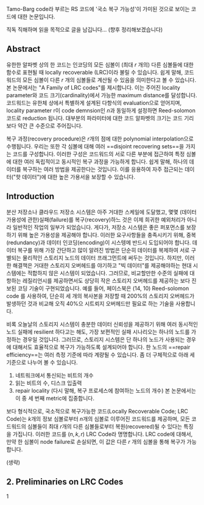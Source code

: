 Tamo-Barg code라 부르는 RS 코드에 '국소 복구 가능성'이 가미된 것으로 보이는 코드에 대한 논문입니다.

직독 직해하며 읽을 목적으로 글을 남깁니다... (향후 정리해보겠습니다)

## Abstract
유한한 알파벳 상의 한 코드는 인코딩의 모든 심볼이 (최대 $r$ 개의) 다른 심볼들에 대한 함수로 표현될 때 locally recoverable (LRC)이라 불릴 수 있습니다. 쉽게 말해, 코드워드의 모든 심볼이 다른 $r$ 개의 심볼들로 계산될 수 있음을 의미한다고 볼 수 있습니다. 본 논문에서는 "A Family of LRC codes"를 제시합니다. 이는 주어진 locality parameter와 코드 크기(cardinality)에서 가능한 maximum distance를 달성합니다. 코드워드는 유한체 상에서 특별하게 설계된 다항식의 evaluation으로 얻어지며, locality parameter r이 code demnsion인 $n$과 동일하게 설정하면 Reed-solomon 코드로 reduction 됩니다. 대부분의 파라미터에 대한 코드 알파벳의 크기는 코드 기리보다 약간 큰 수준으로 주어집니다.

복구 과정(recovery procedure)은 $r$개의 점에 대한 polynomial interpolation으로 수행됩니다. 우리는 또한 각 심볼에 대해 여러 ==disjoint recovering sets==을 가지는 코드를 구성합니다. 이러한 구성은 코드워드의 서로 다른 부분에 접근하여 특정 심볼에 대한 여러 독립적이고 동시적인 복구 과정을 가능하게 합니다. 쉽게 말해, 하나의 데이터를 복구하는 여러 방법을 제공한다는 것입니다. 이를 응용하여 자주 접근되는 데이터("핫 데이터")에 대한 높은 가용서을 보장할 수 있습니다.

## Introduction
분산 저장소나 클라우드 저장소 시스템은 아주 거대한 스케일에 도달했고, 몇몇 (데이터 가용성에 관한)실패(failure)를 복구(recovery)하느 것은 이제 희귀한 예외처리가 아니라 일반적인 작업의 일부가 되었습니다. 게다가, 저장소 시스템은 좋은 퍼포먼스를 보장하기 위해 높은 가용성을 제공해야 합니다. 이러한 요구사항들을 충족시키기 위해, 중복(redundancy)과 데이터 인코딩(encoding)이 시스텡메 반드시 도입되어야 합니다. 데이터 복구를 위해 가장 간단하고 많이 알려진 방법은 단순히 데이터를 복제하여 서로 구별되는 물리적인 스토리지 노드의 데이터 프래그먼트에 써두는 것입니다. 하지만, 이러한 해결책은 거대한 스토리지 오버헤드를 야기하고 "빅 데이터"를 제공해야하는 현대 시스템에는 적합하지 않은 시스템이 되었습니다. 그러므로, 비교할만한 수준의 실패에 대항하는 레질리언시를 제공하면서도 상당히 작은 스토리지 오버헤드를 제공하는 보다 진보된 코딩 기술이 구현되었습니다. 예를 들어, 페이스북은 (14, 10) Reed-solomon code 를 사용하여, 단순히 세 개의 복사본을 저장할 때 200%의 스토리지 오버헤드가 발생하던 것과 비교해 오직 40%으 시트뢰지 오버헤드만 필요로 하는 기술을 사용합니다.

비록 오늘날의 스토리지 시스템이 충분한 데이터 신뢰성을 제공하기 위해 여러 동시적인 노드 실패에 resilient 하다고는 해도, 가장 보편적인 실패 시나리오는 하나의 노드를 가정하는 경우일 것입니다. 그러므로, 스토리지 시스템은 단 하나의 노드가 사용되는 경우에 대해서도 효율적으로 복구가 가능하도록 설계되어야 합니다. 한 노드의 ==repair efficiency==는 여러 측정 기준에 따라 계량될 수 있습니다. 좀 더 구체적으로 아래 세 기준으로 나누어 볼 수 있습니다.
1. 네트워크에서 통신되는 비트의 개수
2. 읽는 비트의 수, 디스크 입출력
3. repair locality (다시 말해, 복구 프로세스에 참여하는 노드의 개수)
본 논문에서는 이 중 세 번째 metric에 집중합니다.

보다 형식적으로, 국소적으로 복구가능한 코드(Locally Recoverable Code; LRC Code)는 $k$개의 정보 심볼로부터 $n$개의 심볼로 이루어진 코드워드를 제공하며, 모든 코드워드의 심볼들이 최대 $r$개의 다른 심볼들로부터 복원(recovered)될 수 있다는 특징을 가집니다. 이러한 코드를 $(n, k, r)$ LRC Code라 명명합니다. LRC code에 대해서, 만약 한 심볼이 node failure로 손실되면, 이 값은 다른 $r$ 개의 심볼을 통해 복구가 가능합니다. 

(생략)

## 2. Preliminaries on LRC Codes
1